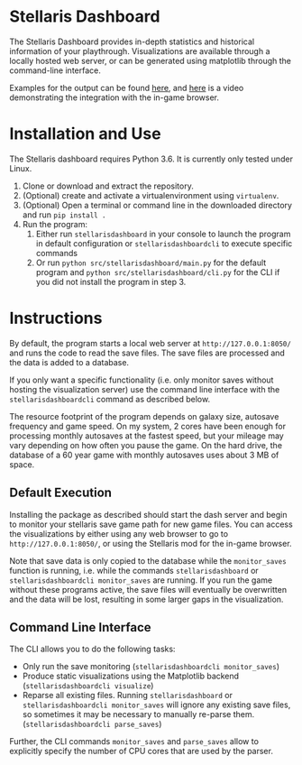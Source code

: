 # Stellaris Dashboard

The Stellaris Dashboard provides in-depth statistics and historical information of your playthrough. Visualizations are available through a 
locally hosted web server, or can be generated using matplotlib through the command-line interface.

Examples for the output can be found [here](https://imgur.com/a/4dhVd), and [here](https://gfycat.com/DifficultForkedGentoopenguin) is a video 
demonstrating the integration with the in-game browser.

# Installation and Use

The Stellaris dashboard requires Python 3.6. It is currently only tested under Linux.

  1. Clone or download and extract the repository.
  2. (Optional) create and activate a virtualenvironment using `virtualenv`.
  3. (Optional) Open a terminal or command line in the downloaded directory and run `pip install .`
  4. Run the program:
     1. Either run `stellarisdashboard` in your console to launch the program in default configuration or `stellarisdashboardcli` to 
        execute specific commands
     2. Or run `python src/stellarisdashboard/main.py` for the default program and `python src/stellarisdashboard/cli.py` for the CLI
        if you did not install the program in step 3.

# Instructions
By default, the program starts a local web server at `http://127.0.0.1:8050/` and runs the code to read the save files. The save files
are processed and the data is added to a database.

If you only want a specific functionality (i.e. only monitor saves without hosting the visualization server) use 
the command line interface with the `stellarisdashboardcli` command as described below.

The resource footprint of the program depends on galaxy size, autosave frequency and game speed. On my system, 2 cores have been enough for 
processing monthly autosaves at the fastest speed, but your mileage may vary depending on how often you pause the game. On the hard drive, 
the database of a 60 year game with monthly autosaves uses about 3 MB of space.

## Default Execution

Installing the package as described should start the dash server and begin to monitor your stellaris save game path for new game files.
You can access the visualizations by either using any web browser to go to `http://127.0.0.1:8050/`, or using the Stellaris mod for 
the in-game browser.

Note that save data is only copied to the database while the `monitor_saves` function is running, i.e. while the commands `stellarisdashboard` 
or `stellarisdashboardcli monitor_saves` are running. If you run the game without these programs active, the save files will eventually be 
overwritten and the data will be lost, resulting in some larger gaps in the visualization.

## Command Line Interface

The CLI allows you to do the following tasks:

  - Only run the save monitoring (`stellarisdashboardcli monitor_saves`)
  - Produce static visualizations using the Matplotlib backend (`stellarisdashboardcli visualize`)
  - Reparse all existing files. Running `stellarisdashboard` or `stellarisdashboardcli monitor_saves` will ignore any existing save files,
  so sometimes it may be necessary to manually re-parse them. (`stellarisdashboardcli parse_saves`)

Further, the CLI commands `monitor_saves` and `parse_saves` allow to explicitly specify the number of CPU cores that are used by the parser.








